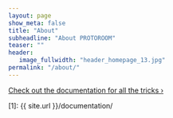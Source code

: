 ```yaml
---
layout: page
show_meta: false
title: "About"
subheadline: "About PROTOROOM"
teaser: ""
header:
   image_fullwidth: "header_homepage_13.jpg"
permalink: "/about/"
---
```


<a class="radius button small" href="{{ site.url }}/documentation/">Check out the documentation for all the tricks ›</a>


 [1]: {{ site.url }}/documentation/

